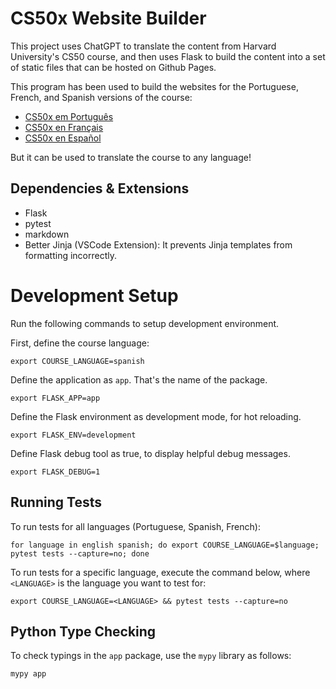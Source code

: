 # CS50x Website Builder

This project uses ChatGPT to translate the content from Harvard University's CS50 course, and then uses Flask to build the content into a set of static files that can be hosted on Github Pages.

This program has been used to build the websites for the Portuguese, French, and Spanish versions of the course:

- [CS50x em Português](https://cs50xemportugues.github.io/)
- [CS50x en Français](https://cs50xenfrancais.github.io/)
- [CS50x en Español](https://cs50xenespanol.github.io/)

But it can be used to translate the course to any language!

## Dependencies & Extensions

- Flask
- pytest
- markdown
- Better Jinja (VSCode Extension): It prevents Jinja templates from formatting incorrectly.

# Development Setup

Run the following commands to setup development environment.

First, define the course language:

```
export COURSE_LANGUAGE=spanish
```

Define the application as `app`. That's the name of the package.

```
export FLASK_APP=app
```

Define the Flask environment as development mode, for hot reloading.

```
export FLASK_ENV=development
```

Define Flask debug tool as true, to display helpful debug messages.

```
export FLASK_DEBUG=1
```

## Running Tests

To run tests for all languages (Portuguese, Spanish, French):

```
for language in english spanish; do export COURSE_LANGUAGE=$language; pytest tests --capture=no; done
```

To run tests for a specific language, execute the command below, where `<LANGUAGE>` is the language you want to test for:

```
export COURSE_LANGUAGE=<LANGUAGE> && pytest tests --capture=no
```

## Python Type Checking

To check typings in the `app` package, use the `mypy` library as follows:

```
mypy app
```
